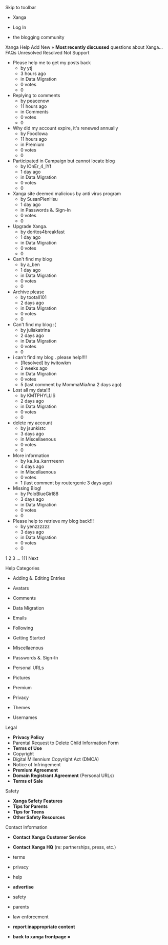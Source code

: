 Skip to toolbar

*   Xanga

*   Log In

*   the blogging community

Xanga Help Add New » **Most recently discussed** questions about Xanga… FAQs Unresolved Resolved Not Support

*   Please help me to get my posts back
    *   by ytj
    *   3 hours ago
    *   in Data Migration
    *   0 votes
    *   0
*   Replying to comments
    *   by peacenow
    *   11 hours ago
    *   in Comments
    *   0 votes
    *   0
*   Why did my account expire, it's renewed annually
    *   by FoodIowa
    *   11 hours ago
    *   in Premium
    *   0 votes
    *   0
*   Participated in Campaign but cannot locate blog
    *   by lOnEr\_4\_lYf
    *   1 day ago
    *   in Data Migration
    *   0 votes
    *   0
*   Xanga site deemed malicious by anti virus program
    *   by SusanPienHsu
    *   1 day ago
    *   in Passwords &. Sign-In
    *   0 votes
    *   0
*   Upgrade Xanga.
    *   by doritos4breakfast
    *   1 day ago
    *   in Data Migration
    *   0 votes
    *   0
*   Can't find my blog
    *   by a\_ben
    *   1 day ago
    *   in Data Migration
    *   0 votes
    *   0
*   Archive please
    *   by tootall101
    *   2 days ago
    *   in Data Migration
    *   0 votes
    *   0
*   Can't find my blog :(
    *   by juliakatrina
    *   2 days ago
    *   in Data Migration
    *   0 votes
    *   0
*   i can't find my blog . please help!!!!
    *   \[Resolved\] by iwitowkm
    *   2 weeks ago
    *   in Data Migration
    *   0 votes
    *   5 (last comment by MommaMiaAna 2 days ago)
*   Lost all my data!!!
    *   by KMTPHYLLIS
    *   2 days ago
    *   in Data Migration
    *   0 votes
    *   0
*   delete my account
    *   by jsunkistc
    *   3 days ago
    *   in Miscellaenous
    *   0 votes
    *   0
*   More information
    *   by ka\_ka\_karrrreenn
    *   4 days ago
    *   in Miscellaenous
    *   0 votes
    *   1 (last comment by routergenie 3 days ago)
*   Missing Blog!
    *   by PoloBlueGirl88
    *   3 days ago
    *   in Data Migration
    *   0 votes
    *   0
*   Please help to retrieve my blog back!!!
    *   by yenzzzzzz
    *   3 days ago
    *   in Data Migration
    *   0 votes
    *   0

1 2 3 ... 111 Next

Help Categories

*   Adding &. Editing Entries
*   Avatars
*   Comments
*   Data Migration
*   Emails
*   Following
*   Getting Started
*   Miscellaenous

*   Passwords &. Sign-In
*   Personal URLs
*   Pictures
*   Premium
*   Privacy
*   Themes
*   Usernames

Legal

*   **Privacy Policy**
*   Parental Request to Delete Child Information Form
*   **Terms of Use**
*   Copyright
*   Digital Millennium Copyright Act (DMCA)
*   Notice of Infringement
*   **Premium Agreement**
*   **Domain Registrant Agreement** (Personal URLs)
*   **Terms of Sale**

Safety

*   **Xanga Safety Features**
*   **Tips for Parents**
*   **Tips for Teens**
*   **Other Safety Resources**

Contact Information

*   **Contact Xanga Customer Service**
*   **Contact Xanga HQ** (re: partnerships, press, etc.)

*   terms
*   privacy
*   help
*   **advertise**

*   safety
*   parents
*   law enforcement
*   **report inappropriate content**

*   **back to xanga frontpage »**
